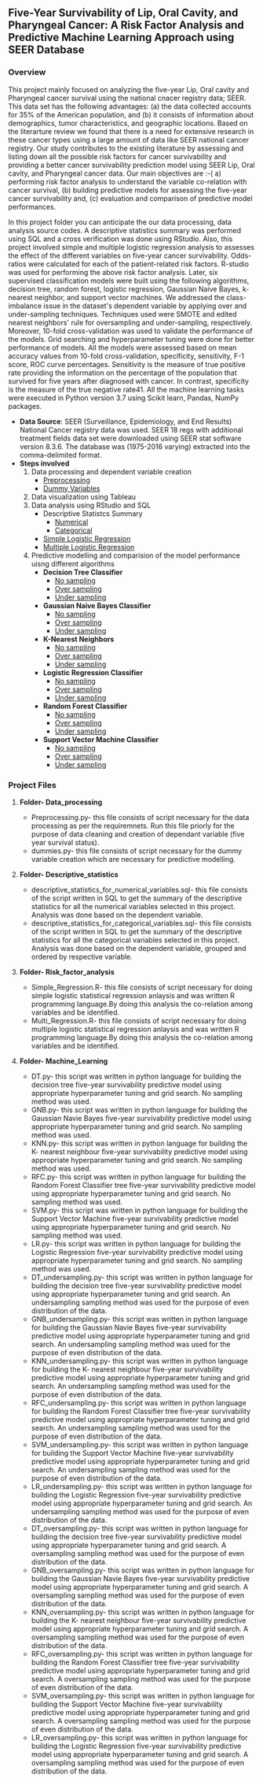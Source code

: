 ## Five-Year Survivability of Lip, Oral Cavity, and Pharyngeal Cancer: A Risk Factor Analysis and Predictive Machine Learning Approach using SEER Database
### Overview
This project mainly focused on analyzing the five-year Lip, Oral cavity and Pharyngeal cancer survival using the national cnacer registry data; SEER. This data set has the following advantages: (a) the data collected accounts for 35% of the American population, and (b) it consists of information about demographics, tumor characteristics, and geographic locations. Based on the literarture review we found that there is a need for extensive research in these cancer types using a large amount of data like SEER national cancer registry. Our study contributes to the existing literature by assessing and listing down all the possible risk factors for cancer survivability and providing a better cancer survivability prediction model using SEER Lip, Oral cavity, and Pharyngeal cancer data. Our main objectives are :-( a) performing risk factor analysis to understand the variable co-relation with cancer survival, (b) building predictive models for assessing the five-year cancer survivability and, (c) evaluation and comparison of predictive model performances. 

In this project folder you can anticipate the our data processing, data analysis source codes. A descriptive statistics summary was performed using SQL and a cross verification was done using RStudio. Also, this project involved simple and multiple logistic regression analysis to assesses the effect of the different variables on five-year cancer survivability. Odds-ratios were calculated for each of the patient-related risk factors. R-studio was used for performing the above risk factor analysis. Later, six supervised classification models were built using the following algorithms, decision tree, random forest, logistic regression, Gaussian Naive Bayes, k- nearest neighbor, and support vector machines. We addressed the class-imbalance issue in the dataset's dependent variable by applying over and under-sampling techniques. Techniques used were SMOTE and edited nearest neighbors' rule for oversampling and under-sampling, respectively. Moreover, 10-fold cross-validation was used to validate the performance of the models. Grid searching and hyperparameter tuning were done for better performance of models. All the models were assessed based on mean accuracy values from 10-fold cross-validation, specificity, sensitivity, F-1 score, ROC curve percentages. Sensitivity is the measure of true positive rate providing the information on the percentage of the population that survived for five years after diagnosed with cancer. In contrast, specificity is the measure of the true negative rate41. All the machine learning tasks were executed in Python version 3.7 using Scikit learn, Pandas, NumPy packages. 

* **Data Source**: SEER (Surveillance, Epidemiology, and End Results) National Cancer registry data was used. SEER 18 regs with additional treatment fields data set were downloaded using SEER stat software version 8.3.6. The database was (1975-2016 varying) extracted into the comma-delimited format. 
* **Steps involved** 
  1. Data processing and dependent variable creation
      * [Preprocessing](https://github.com/Yaswitha-MU/SEER_oral_cancer_data_analysis/blob/master/source_code/Data_processing/Preprocessing.py)
      * [Dummy Variables](https://github.com/Yaswitha-MU/SEER_oral_cancer_data_analysis/blob/master/source_code/Data_processing/dummies.py)
  3. Data visualization using Tableau
  4. Data analysis using RStudio and SQL
      * Descriptive Statistcs Summary
        * [Numerical](https://github.com/Yaswitha-MU/SEER_oral_cancer_data_analysis/blob/4586576adbf11800d07c2504787d39c9a2a516d7/source_code/Descriptive_statistics/descriptive_statistics_for_numerical_variables.sql)
        * [Categorical](https://github.com/Yaswitha-MU/SEER_oral_cancer_data_analysis/blob/4586576adbf11800d07c2504787d39c9a2a516d7/source_code/Descriptive_statistics/descriptive_statistics_for_categorical_variables.sql)
      * [Simple Logistic Regression](https://github.com/Yaswitha-MU/SEER_oral_cancer_data_analysis/blob/master/source_code/Risk_factor_analysis/Simple_Regression.R)
      * [Multiple Logistic Regression](https://github.com/Yaswitha-MU/SEER_oral_cancer_data_analysis/blob/4586576adbf11800d07c2504787d39c9a2a516d7/source_code/Risk_factor_analysis/Multi_Regression.R)
  5. Predictive modelling and comparision of the model performance uisng different algorithms
      * **Decision Tree Classifier**
        * [No sampling](https://github.com/Yaswitha-MU/SEER_oral_cancer_data_analysis/blob/4586576adbf11800d07c2504787d39c9a2a516d7/source_code/Machine_learning/DT.py)
        * [Over sampling](https://github.com/Yaswitha-MU/SEER_oral_cancer_data_analysis/blob/master/source_code/Machine_learning/DT_oversampling.py)
        * [Under sampling](https://github.com/Yaswitha-MU/SEER_oral_cancer_data_analysis/blob/master/source_code/Machine_learning/DT_undersampling.py)
      * **Gaussian Naive Bayes Classifier**
        * [No sampling](https://github.com/Yaswitha-MU/SEER_oral_cancer_data_analysis/blob/master/source_code/Machine_learning/GNB.py)
        * [Over sampling](https://github.com/Research-Informatics-Lab/Oral-Cancer/blob/main/SEER_Oral_Cancer/Machine_learning/GNB_oversampling.py)
        * [Under sampling](https://github.com/Yaswitha-MU/SEER_oral_cancer_data_analysis/blob/master/source_code/Machine_learning/GNB_undersampling.py)
      * **K-Nearest Neighbors**
        * [No sampling](https://github.com/Yaswitha-MU/SEER_oral_cancer_data_analysis/blob/master/source_code/Machine_learning/KNN.py)
        * [Over sampling](https://github.com/Yaswitha-MU/SEER_oral_cancer_data_analysis/blob/master/source_code/Machine_learning/KNN_oversampling.py)
        * [Under sampling](https://github.com/Yaswitha-MU/SEER_oral_cancer_data_analysis/blob/master/source_code/Machine_learning/KNN_undersampling.py)
      * **Logistic Regression Classifier**
        * [No sampling](https://github.com/Yaswitha-MU/SEER_oral_cancer_data_analysis/blob/master/source_code/Machine_learning/LR.py)
        * [Over sampling](https://github.com/Yaswitha-MU/SEER_oral_cancer_data_analysis/blob/master/source_code/Machine_learning/LR_over.py)
        * [Under sampling](https://github.com/Yaswitha-MU/SEER_oral_cancer_data_analysis/blob/master/source_code/Machine_learning/LR_under.py)
      * **Random Forest Classifier**
        * [No sampling](https://github.com/Yaswitha-MU/SEER_oral_cancer_data_analysis/blob/master/source_code/Machine_learning/RFC.py)
        * [Over sampling](https://github.com/Yaswitha-MU/SEER_oral_cancer_data_analysis/blob/master/source_code/Machine_learning/RFC_oversampling.py)
        * [Under sampling](https://github.com/Yaswitha-MU/SEER_oral_cancer_data_analysis/blob/master/source_code/Machine_learning/RFC_undersampling.py)
      * **Support Vector Machine Classifier**
        * [No sampling](https://github.com/Yaswitha-MU/SEER_oral_cancer_data_analysis/blob/master/source_code/Machine_learning/SVM.py)
        * [Over sampling](https://github.com/Yaswitha-MU/SEER_oral_cancer_data_analysis/blob/master/source_code/Machine_learning/SVM_oversampling.py)
        * [Under sampling](https://github.com/Yaswitha-MU/SEER_oral_cancer_data_analysis/blob/master/source_code/Machine_learning/SVM_undersampling.py)

### Project Files 
1. **Folder- Data_processing**
    * Preprocessing.py- this file consists of script necessary for the data processing as per the requiremnets. Run this file priorly for the purpose of data cleaning and creation of dependant variable (five year survival status). 
    * dummies.py- this file consists of script necessary for the dummy variable creation which are necessary for predictive modelling.
2. **Folder- Descriptive_statistics**
    * descriptive_statistics_for_numerical_variables.sql- this file consists of the script written in SQL to get the summary of the descriptive statistics for all the numerical variables selected in this project. Analysis was done based on the dependent variable. 
    * descriptive_statistics_for_categorical_variables.sql- this file consists of the script written in SQL to get the summary of the descriptive statistics for all the categorical variables selected in this project. Analysis was done based on the dependent variable, grouped and ordered by respective variable.  
4. **Folder- Risk_factor_analysis**
    * Simple_Regression.R- this file consists of script necessary for doing simple logistic statistical regression anlaysis and was written R programming language.By doing this analysis the co-relation among variables and be identified.
    * Multi_Regression.R- this file consists of script necessary for doing multiple logistic statistical regression anlaysis and was written R programming language.By doing this analysis the co-relation among variables and be identified.

3. **Folder- Machine_Learning**
    * DT.py- this script was written in python language for building the decision tree five-year survivability predictive model using appropriate hyperparameter tuning and grid search. No sampling method was used. 
    * GNB.py- this script was written in python language for building the Gaussian Navie Bayes five-year survivability predictive model using appropriate hyperparameter tuning and grid search. No sampling method was used. 
    * KNN.py- this script was written in python language for building the K- nearest neighbour five-year survivability predictive model using appropriate hyperparameter tuning and grid search. No sampling method was used. 
    * RFC.py- this script was written in python language for building the Random Forest Classifier tree five-year survivability predictive model using appropriate hyperparameter tuning and grid search. No sampling method was used. 
    * SVM.py- this script was written in python language for building the Support Vector Machine five-year survivability predictive model using appropriate hyperparameter tuning and grid search. No sampling method was used. 
    * LR.py- this script was written in python language for building the Logistic Regression five-year survivability predictive model using appropriate hyperparameter tuning and grid search. No sampling method was used. 
    * DT_undersampling.py- this script was written in python language for building the decision tree five-year survivability predictive model using appropriate hyperparameter tuning and grid search. An undersampling sampling method was used for the purpose of even distribution of the data. 
    * GNB_undersampling.py- this script was written in python language for building the Gaussian Navie Bayes five-year survivability predictive model using appropriate hyperparameter tuning and grid search. An undersampling sampling method was used for the purpose of even distribution of the data. 
    * KNN_undersampling.py- this script was written in python language for building the K- nearest neighbour five-year survivability predictive model using appropriate hyperparameter tuning and grid search. An undersampling sampling method was used for the purpose of even distribution of the data.  
    * RFC_undersampling.py- this script was written in python language for building the Random Forest Classifier tree five-year survivability predictive model using appropriate hyperparameter tuning and grid search. An undersampling sampling method was used for the purpose of even distribution of the data. 
    * SVM_undersampling.py- this script was written in python language for building the Support Vector Machine five-year survivability predictive model using appropriate hyperparameter tuning and grid search. An undersampling sampling method was used for the purpose of even distribution of the data. 
    * LR_undersampling.py- this script was written in python language for building the Logistic Regression five-year survivability predictive model using appropriate hyperparameter tuning and grid search. An undersampling sampling method was used for the purpose of even distribution of the data. 
    * DT_oversampling.py- this script was written in python language for building the decision tree five-year survivability predictive model using appropriate hyperparameter tuning and grid search. A oversampling sampling method was used for the purpose of even distribution of the data. 
    * GNB_oversampling.py- this script was written in python language for building the Gaussian Navie Bayes five-year survivability predictive model using appropriate hyperparameter tuning and grid search. A oversampling sampling method was used for the purpose of even distribution of the data. 
    * KNN_oversampling.py- this script was written in python language for building the K- nearest neighbour five-year survivability predictive model using appropriate hyperparameter tuning and grid search. A oversampling sampling method was used for the purpose of even distribution of the data.  
    * RFC_oversampling.py- this script was written in python language for building the Random Forest Classifier tree five-year survivability predictive model using appropriate hyperparameter tuning and grid search. A oversampling sampling method was used for the purpose of even distribution of the data.  
    * SVM_oversampling.py- this script was written in python language for building the Support Vector Machine five-year survivability predictive model using appropriate hyperparameter tuning and grid search. A oversampling sampling method was used for the purpose of even distribution of the data.  
    * LR_oversampling.py- this script was written in python language for building the Logistic Regression five-year survivability predictive model using appropriate hyperparameter tuning and grid search. A oversampling sampling method was used for the purpose of even distribution of the data. 

 
